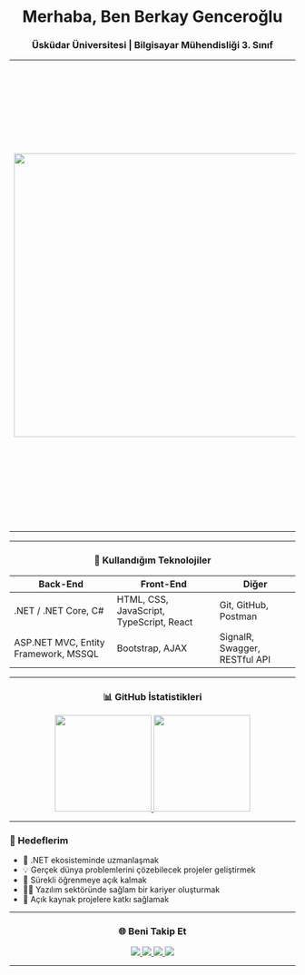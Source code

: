 <h1 align="center"> Merhaba, Ben Berkay Genceroğlu</h1>
<h3 align="center">Üsküdar Üniversitesi | Bilgisayar Mühendisliği 3. Sınıf</h3>

<table>
  <tr>
    <td width="40%" align="center">
      <img src="https://media.giphy.com/media/MCMHrLVUhsBW0ZgcAD/giphy.gif" width="500" />
    </td>
    <td width="60%">

<h3 align="center">Hakkımda</h3>

Merhaba! Ben **Berkay Genceroğlu**.  Üsküdar Üniversitesi Bilgisayar Mühendisliği 3. sınıf öğrencisiyim.  Back-End ve Full Stack geliştirme alanlarına ilgi duyuyorum.  Şu anda özellikle **.NET**, **C#** ve **Web Geliştirme** konularında kendimi geliştiriyorum.  Hedefim, sürdürülebilir ve ölçeklenebilir projelerle yazılım sektöründe sağlam bir yer edinmek.  Takım çalışmasına yatkın, öğrenmeye açık ve çözüm odaklıyım.  

   
  </tr>
</table> 

---

<h3 align="center">🚀 Kullandığım Teknolojiler</h3>

<div align="center">
  
| Back-End | Front-End | Diğer |
|----------|-----------|-------|
| .NET / .NET Core, C# | HTML, CSS, JavaScript, TypeScript, React | Git, GitHub, Postman |
| ASP.NET MVC, Entity Framework, MSSQL | Bootstrap, AJAX | SignalR, Swagger, RESTful API |

</div>

---
<h3 align="center">📊 GitHub İstatistikleri</h3>

<div align="center">

<a href="https://github.com/BerkayGenceroglu">
  <img height="170" src="https://github-readme-stats.vercel.app/api?username=BerkayGenceroglu&show_icons=true&theme=radical&hide_border=true" />
</a>
<a href="https://github.com/BerkayGenceroglu">
  <img height="170" src="https://github-readme-stats.vercel.app/api/top-langs/?username=BerkayGenceroglu&layout=compact&theme=radical&hide_border=true" />
</a>

</div>

---
<h3 align="left">🎯 Hedeflerim</h3>


- 🚀 .NET ekosisteminde uzmanlaşmak  
- 💡 Gerçek dünya problemlerini çözebilecek projeler geliştirmek  
- 🧠 Sürekli öğrenmeye açık kalmak  
- 👨‍💼 Yazılım sektöründe sağlam bir kariyer oluşturmak  
- 🤝 Açık kaynak projelere katkı sağlamak  

---
<h3 align="center">🌐 Beni Takip Et</h3>

<div align="center">

<a href="https://www.linkedin.com/in/berkay-gencero%C4%9Flu-586b52331/" target="_blank">
  <img src="https://img.shields.io/badge/LinkedIn-0A66C2?style=for-the-badge&logo=linkedin&logoColor=white" />
</a>
<a href="mailto:berkaygenceroglu6@gmail.com">
  <img src="https://img.shields.io/badge/Gmail-EA4335?style=for-the-badge&logo=gmail&logoColor=white" />
</a>
<a href="https://github.com/BerkayGenceroglu" target="_blank">
  <img src="https://img.shields.io/badge/GitHub-181717?style=for-the-badge&logo=github&logoColor=white" />
</a>
<a href="https://www.instagram.com/berkay.genceroglu" target="_blank">
  <img src="https://img.shields.io/badge/Instagram-E4405F?style=for-the-badge&logo=instagram&logoColor=white" />
</a>

</div>

---
